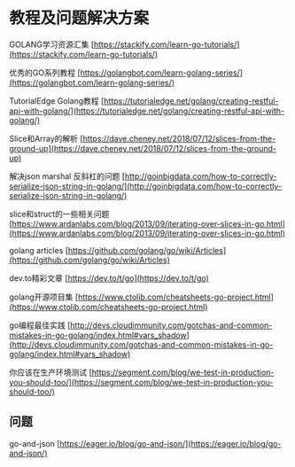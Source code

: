# 教程及问题解决方案

GOLANG学习资源汇集 
[https://stackify.com/learn-go-tutorials/](https://stackify.com/learn-go-tutorials/)

优秀的GO系列教程
[https://golangbot.com/learn-golang-series/](https://golangbot.com/learn-golang-series/)

TutorialEdge Golang教程
[https://tutorialedge.net/golang/creating-restful-api-with-golang/](https://tutorialedge.net/golang/creating-restful-api-with-golang/)

Slice和Array的解析
[https://dave.cheney.net/2018/07/12/slices-from-the-ground-up](https://dave.cheney.net/2018/07/12/slices-from-the-ground-up)

解决json marshal 反斜杠的问题 
[http://goinbigdata.com/how-to-correctly-serialize-json-string-in-golang/](http://goinbigdata.com/how-to-correctly-serialize-json-string-in-golang/)

slice和struct的一些相关问题
[https://www.ardanlabs.com/blog/2013/09/iterating-over-slices-in-go.html](https://www.ardanlabs.com/blog/2013/09/iterating-over-slices-in-go.html)

golang articles
[https://github.com/golang/go/wiki/Articles](https://github.com/golang/go/wiki/Articles)

dev.to精彩文章
[https://dev.to/t/go](https://dev.to/t/go)

golang开源项目集
[https://www.ctolib.com/cheatsheets-go-project.html](https://www.ctolib.com/cheatsheets-go-project.html)

go编程最佳实践
[http://devs.cloudimmunity.com/gotchas-and-common-mistakes-in-go-golang/index.html#vars_shadow](http://devs.cloudimmunity.com/gotchas-and-common-mistakes-in-go-golang/index.html#vars_shadow)

你应该在生产环境测试 
[https://segment.com/blog/we-test-in-production-you-should-too/](https://segment.com/blog/we-test-in-production-you-should-too/)


## 问题

go-and-json 
[https://eager.io/blog/go-and-json/](https://eager.io/blog/go-and-json/)



